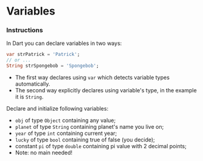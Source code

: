 # Variables

### Instructions

In Dart you can declare variables in two ways:

```dart
var strPatrick = 'Patrick';
// or ...
String strSpongebob = 'Spongebob';
```

- The first way declares using `var` which detects variable types automatically.
- The second way explicitly declares using variable's type, in the example it is `String`.

Declare and initialize following variables:

- `obj` of type `Object` containing any value;
- `planet` of type `String` containing planet's name you live on;
- `year` of type `int` containing current year;
- `lucky` of type `bool` containing true of false (you decide);
- constant `pi` of type `double` containing pi value with 2 decimal points;
- Note: no main needed!
